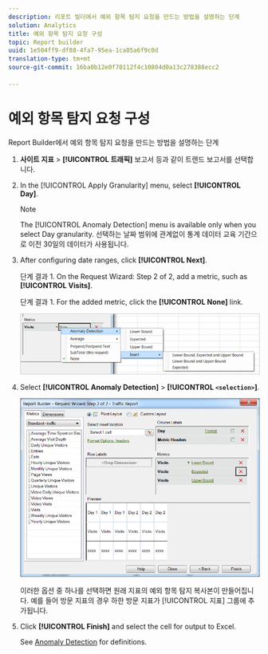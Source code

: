 ```yaml
---
description: 리포트 빌더에서 예외 항목 탐지 요청을 만드는 방법을 설명하는 단계
solution: Analytics
title: 예외 항목 탐지 요청 구성
topic: Report builder
uuid: 1e504ff9-df88-4fa7-95ea-1ca05a6f9c0d
translation-type: tm+mt
source-git-commit: 16ba0b12e0f70112f4c10804d0a13c278388ecc2

---
```



# 예외 항목 탐지 요청 구성

Report Builder에서 예외 항목 탐지 요청을 만드는 방법을 설명하는 단계

1. **사이트 지표** &gt; **[!UICONTROL 트래픽]** 보고서 등과 같이 트렌드 보고서를 선택합니다.
1. In the [!UICONTROL Apply Granularity] menu, select **[!UICONTROL Day]**.

   >[!NOTE]
   >
   >The [!UICONTROL Anomaly Detection] menu is available only when you select Day granularity. 선택하는 날짜 범위에 관계없이 통계 데이터 교육 기간으로 이전 30일의 데이터가 사용됩니다.

1. After configuring date ranges, click **[!UICONTROL Next]**.

   단계 결과 1. On the Request Wizard: Step 2 of 2, add a metric, such as **[!UICONTROL Visits]**.

   단계 결과 1. For the added metric, click the **[!UICONTROL None]** link.

   ![단계 결과](assets/anomaly_select.png)

1. Select **[!UICONTROL Anomaly Detection]** &gt; **[!UICONTROL `<selection>`]**.

   ![단계 정보](assets/anomaly_visit.png)

   이러한 옵션 중 하나를 선택하면 원래 지표의 예외 항목 탐지 복사본이 만들어집니다. 예를 들어 방문 지표의 경우 하한 방문 지표가 [!UICONTROL 지표] 그룹에 추가됩니다.
1. Click **[!UICONTROL Finish]** and select the cell for output to Excel.

   See [Anomaly Detection](/help/analyze/analysis-workspace/virtual-analyst/c-anomaly-detection/anomaly-detection.md) for definitions.
